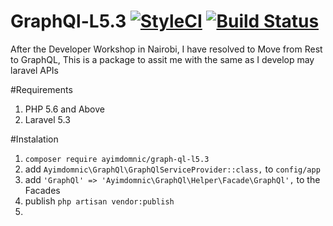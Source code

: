 # GraphQl-L5.3 [![StyleCI](https://styleci.io/repos/66704950/shield)](https://styleci.io/repos/66704950) [![Build Status](https://travis-ci.org/ayimdomnic/GraphQl-L5.3.svg?branch=master)](https://travis-ci.org/ayimdomnic/GraphQl-L5.3)
After the Developer Workshop in Nairobi, I have resolved to Move from Rest to GraphQL, This is a package to assit me with the same as I develop may laravel APIs

#Requirements

1. PHP 5.6 and Above
2. Laravel 5.3 

#Instalation

1. `composer require ayimdomnic/graph-ql-l5.3`
2. add `Ayimdomnic\GraphQl\GraphQlServiceProvider::class,` to `config/app`
3. add `'GraphQl' => 'Ayimdomnic\GraphQl\Helper\Facade\GraphQl',` to the Facades
4. publish `php artisan vendor:publish`
5. 



